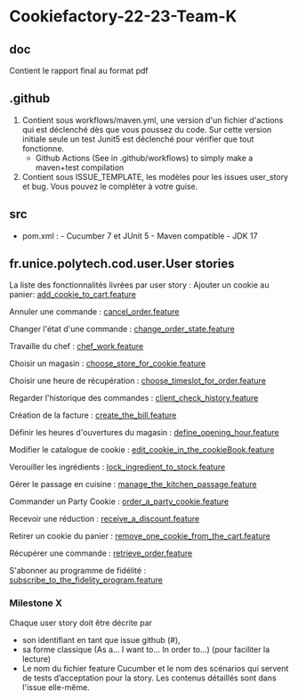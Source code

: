 # Cookiefactory-22-23-Team-K

## doc
Contient le rapport final au format pdf

## .github
   1. Contient sous workflows/maven.yml, une version d'un fichier d'actions qui est déclenché dès que vous poussez du code. 
Sur cette version initiale seule un test Junit5 est déclenché pour vérifier que tout fonctionne.
       - Github Actions (See in .github/workflows) to simply make a maven+test compilation
  2. Contient sous ISSUE_TEMPLATE, les modèles pour les issues user_story et bug. Vous pouvez le compléter à votre guise.

## src
 - pom.xml : 
       - Cucumber 7 et JUnit 5
       - Maven compatible
       - JDK 17



## fr.unice.polytech.cod.user.User stories 
La liste des fonctionnalités livrées par user story :
Ajouter un cookie au panier:
[add_cookie_to_cart.feature](https://github.com/PNS-Conception/cookiefactory-22-23-k/blob/main/src/test/resources/features/client/add_cookie_to_cart.feature)

Annuler une commande :
[cancel_order.feature](https://github.com/PNS-Conception/cookiefactory-22-23-k/blob/main/src/test/resources/features/client/cancel_order.feature)

Changer l'état d'une commande :
[change_order_state.feature](https://github.com/PNS-Conception/cookiefactory-22-23-k/blob/main/src/test/resources/features/client/change_order_state.feature)

Travaille du chef :
[chef_work.feature](https://github.com/PNS-Conception/cookiefactory-22-23-k/blob/main/src/test/resources/features/client/chef_work.feature)

Choisir un magasin :
[choose_store_for_cookie.feature](https://github.com/PNS-Conception/cookiefactory-22-23-k/blob/main/src/test/resources/features/client/choose_store_for_cookie.feature)

Choisir une heure de récupération :
[choose_timeslot_for_order.feature](https://github.com/PNS-Conception/cookiefactory-22-23-k/blob/main/src/test/resources/features/client/choose_timeslot_for_order.feature)

Regarder l'historique des commandes :
[client_check_history.feature](https://github.com/PNS-Conception/cookiefactory-22-23-k/blob/main/src/test/resources/features/client/client_check_history.feature)

Création de la facture :
[create_the_bill.feature](https://github.com/PNS-Conception/cookiefactory-22-23-k/blob/main/src/test/resources/features/client/create_the_bill.feature)

Définir les heures d'ouvertures du magasin :
[define_opening_hour.feature](https://github.com/PNS-Conception/cookiefactory-22-23-k/blob/main/src/test/resources/features/client/define_opening_hour.feature)

Modifier le catalogue de cookie :
[edit_cookie_in_the_cookieBook.feature](https://github.com/PNS-Conception/cookiefactory-22-23-k/blob/main/src/test/resources/features/client/edit_cookie_in_the_cookieBook.feature)

Verouiller les ingrédients :
[lock_ingredient_to_stock.feature](https://github.com/PNS-Conception/cookiefactory-22-23-k/blob/main/src/test/resources/features/client/lock_ingredient_to_stock.feature)

Gérer le passage en cuisine :
[manage_the_kitchen_passage.feature](https://github.com/PNS-Conception/cookiefactory-22-23-k/blob/main/src/test/resources/features/client/manage_the_kitchen_passage.feature)

Commander un Party Cookie :
[order_a_party_cookie.feature](https://github.com/PNS-Conception/cookiefactory-22-23-k/blob/main/src/test/resources/features/client/order_a_party_cookie.feature)

Recevoir une réduction :
[receive_a_discount.feature](https://github.com/PNS-Conception/cookiefactory-22-23-k/blob/main/src/test/resources/features/client/receive_a_discount.feature)

Retirer un cookie du panier :
[remove_one_cookie_from_the_cart.feature](https://github.com/PNS-Conception/cookiefactory-22-23-k/blob/main/src/test/resources/features/client/remove_one_cookie_from_the_cart.feature)

Récupérer une commande :
[retrieve_order.feature](https://github.com/PNS-Conception/cookiefactory-22-23-k/blob/main/src/test/resources/features/client/retrieve_order.feature)

S'abonner au programme de fidélité :
[subscribe_to_the_fidelity_program.feature](https://github.com/PNS-Conception/cookiefactory-22-23-k/blob/main/src/test/resources/features/client/subscribe_to_the_fidelity_program.feature)

### Milestone X

Chaque user story doit être décrite par 
   - son identifiant en tant que issue github (#), 
   - sa forme classique (As a… I want to… In order to…) (pour faciliter la lecture)
   - Le nom du fichier feature Cucumber et le nom des scénarios qui servent de tests d’acceptation pour la story.
   Les contenus détaillés sont dans l'issue elle-même.
   
   
